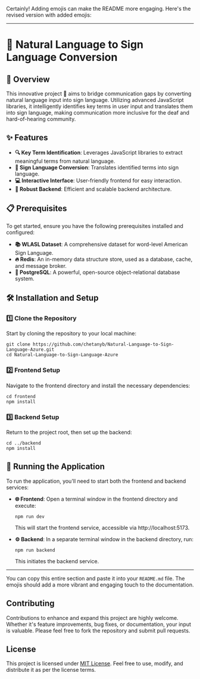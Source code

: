 Certainly! Adding emojis can make the README more engaging. Here's the revised version with added emojis:

---

# 🤟 Natural Language to Sign Language Conversion

## 🌟 Overview

This innovative project 🚀 aims to bridge communication gaps by converting natural language input into sign language. Utilizing advanced JavaScript libraries, it intelligently identifies key terms in user input and translates them into sign language, making communication more inclusive for the deaf and hard-of-hearing community.

## ✨ Features

- **🔍 Key Term Identification**: Leverages JavaScript libraries to extract meaningful terms from natural language.
- **👐 Sign Language Conversion**: Translates identified terms into sign language.
- **💻 Interactive Interface**: User-friendly frontend for easy interaction.
- **🔧 Robust Backend**: Efficient and scalable backend architecture.

## 📋 Prerequisites

To get started, ensure you have the following prerequisites installed and configured:

- **📚 WLASL Dataset**: A comprehensive dataset for word-level American Sign Language.
- **🔥 Redis**: An in-memory data structure store, used as a database, cache, and message broker.
- **💾 PostgreSQL**: A powerful, open-source object-relational database system.

## 🛠 Installation and Setup

### 1️⃣ Clone the Repository

Start by cloning the repository to your local machine:

```
git clone https://github.com/chetanyb/Natural-Language-to-Sign-Language-Azure.git
cd Natural-Language-to-Sign-Language-Azure
```

### 2️⃣ Frontend Setup

Navigate to the frontend directory and install the necessary dependencies:

```
cd frontend
npm install
```

### 3️⃣ Backend Setup

Return to the project root, then set up the backend:

```
cd ../backend
npm install
```

## 🚀 Running the Application

To run the application, you'll need to start both the frontend and backend services:

- **🌐 Frontend**:
  Open a terminal window in the frontend directory and execute:
  ```
  npm run dev
  ```
  This will start the frontend service, accessible via http://localhost:5173.

- **⚙️ Backend**:
  In a separate terminal window in the backend directory, run:
  ```
  npm run backend
  ```
  This initiates the backend service.

---

You can copy this entire section and paste it into your `README.md` file. The emojis should add a more vibrant and engaging touch to the documentation.
## Contributing

Contributions to enhance and expand this project are highly welcome. Whether it's feature improvements, bug fixes, or documentation, your input is valuable. Please feel free to fork the repository and submit pull requests.

## License

This project is licensed under [MIT License](LICENSE). Feel free to use, modify, and distribute it as per the license terms.